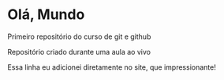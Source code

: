 # Olá, Mundo
 Primeiro repositório do curso de git e github

Repositório criado durante uma aula ao vivo

Essa linha eu adicionei diretamente no site, que impressionante!
